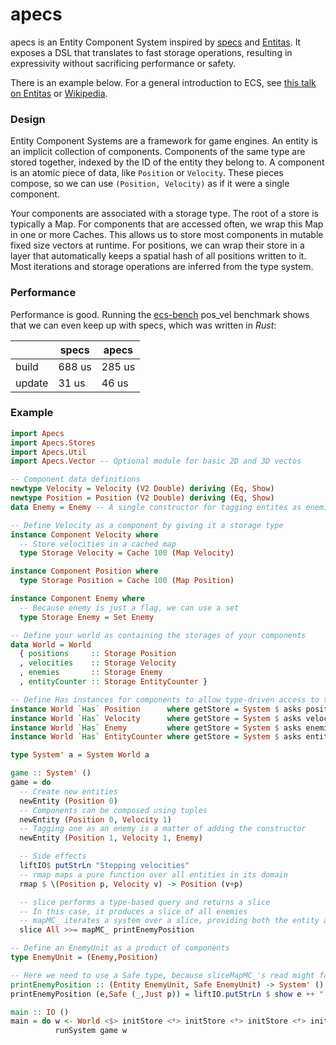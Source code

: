 # apecs

apecs is an Entity Component System inspired by [specs](https://github.com/slide-rs/specs) and [Entitas](https://github.com/sschmid/Entitas-CSharp).
It exposes a DSL that translates to fast storage operations, resulting in expressivity without sacrificing performance or safety.

There is an example below.
For a general introduction to ECS, see [this talk on Entitas](https://www.youtube.com/watch?v=lNTaC-JWmdI&feature=youtu.be&t=218) or [Wikipedia](https://en.wikipedia.org/wiki/Entity–component–system).

### Design
Entity Component Systems are a framework for game engines.
An entity is an implicit collection of components.
Components of the same type are stored together, indexed by the ID of the entity they belong to.
A component is an atomic piece of data, like `Position` or `Velocity`.
These pieces compose, so we can use `(Position, Velocity)` as if it were a single component.

Your components are associated with a storage type.
The root of a store is typically a Map.
For components that are accessed often, we wrap this Map in one or more Caches.
This allows us to store most components in mutable fixed size vectors at runtime.
For positions, we can wrap their store in a layer that automatically keeps a spatial hash of all positions written to it.
Most iterations and storage operations are inferred from the type system.

### Performance
Performance is good.
Running the [ecs-bench](https://github.com/lschmierer/ecs_bench) pos_vel benchmark shows that we can even keep up with specs, which was written in _Rust_:

|     | specs | apecs |
| --- | ----- | --- |
| build | 688 us | 285 us | 
| update | 31 us | 46 us |

### Example
```haskell
import Apecs
import Apecs.Stores
import Apecs.Util
import Apecs.Vector -- Optional module for basic 2D and 3D vectos

-- Component data definitions
newtype Velocity = Velocity (V2 Double) deriving (Eq, Show)
newtype Position = Position (V2 Double) deriving (Eq, Show)
data Enemy = Enemy -- A single constructor for tagging entites as enemies

-- Define Velocity as a component by giving it a storage type
instance Component Velocity where
  -- Store velocities in a cached map
  type Storage Velocity = Cache 100 (Map Velocity)

instance Component Position where
  type Storage Position = Cache 100 (Map Position)

instance Component Enemy where
  -- Because enemy is just a flag, we can use a set
  type Storage Enemy = Set Enemy

-- Define your world as containing the storages of your components
data World = World
  { positions     :: Storage Position
  , velocities    :: Storage Velocity
  , enemies       :: Storage Enemy
  , entityCounter :: Storage EntityCounter }

-- Define Has instances for components to allow type-driven access to their storages
instance World `Has` Position      where getStore = System $ asks positions
instance World `Has` Velocity      where getStore = System $ asks velocities
instance World `Has` Enemy         where getStore = System $ asks enemies
instance World `Has` EntityCounter where getStore = System $ asks entityCounter

type System' a = System World a

game :: System' ()
game = do
  -- Create new entities
  newEntity (Position 0)
  -- Components can be composed using tuples
  newEntity (Position 0, Velocity 1)
  -- Tagging one as an enemy is a matter of adding the constructor
  newEntity (Position 1, Velocity 1, Enemy)

  -- Side effects
  liftIO$ putStrLn "Stepping velocities"
  -- rmap maps a pure function over all entities in its domain
  rmap $ \(Position p, Velocity v) -> Position (v+p)

  -- slice performs a type-based query and returns a slice
  -- In this case, it produces a slice of all enemies
  -- mapMC_ iterates a system over a slice, providing both the entity and associated components
  slice All >>= mapMC_ printEnemyPosition

-- Define an EnemyUnit as a product of components
type EnemyUnit = (Enemy,Position)

-- Here we need to use a Safe type, because sliceMapMC_'s read might fail
printEnemyPosition :: (Entity EnemyUnit, Safe EnemyUnit) -> System' ()
printEnemyPosition (e,Safe (_,Just p)) = liftIO.putStrLn $ show e ++ " has " ++ show p

main :: IO ()
main = do w <- World <$> initStore <*> initStore <*> initStore <*> initCounter
          runSystem game w
```

